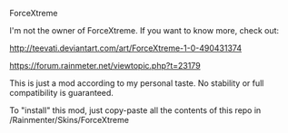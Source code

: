 ForceXtreme

I'm not the owner of ForceXtreme. If you want to know more, check out:

http://teevati.deviantart.com/art/ForceXtreme-1-0-490431374

https://forum.rainmeter.net/viewtopic.php?t=23179

This is just a mod according to my personal taste. No stability or full compatibility is guaranteed.

To "install" this mod, just copy-paste all the contents of this repo in /Rainmenter/Skins/ForceXtreme